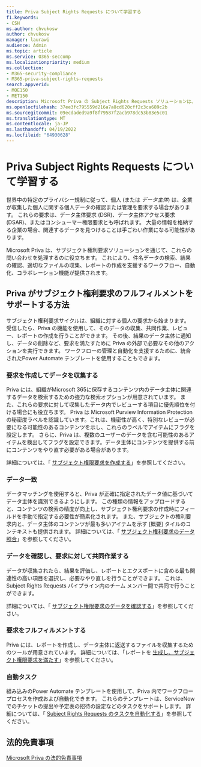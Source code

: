 ```yaml
---
title: Priva Subject Rights Requests について学習する
f1.keywords:
- CSH
ms.author: chvukosw
author: chvukosw
manager: laurawi
audience: Admin
ms.topic: article
ms.service: O365-seccomp
ms.localizationpriority: medium
ms.collection:
- M365-security-compliance
- M365-priva-subject-rights-requests
search.appverid:
- MOE150
- MET150
description: Microsoft Priva の Subject Rights Requests ソリューションは、個人データを見つけ、コンテンツのレビューとレポートの作成に関する共同作業に役立ちます。
ms.openlocfilehash: 37ee3fc795559d216a7a8cd620cff2c3ca689c2b
ms.sourcegitcommit: 09ecdaded9a9f8f79587f2acb978dc53b83e5c01
ms.translationtype: MT
ms.contentlocale: ja-JP
ms.lasthandoff: 04/19/2022
ms.locfileid: "64930628"
---
```

# <a name="learn-about-priva-subject-rights-requests"></a>Priva Subject Rights Requests について学習する

世界中の特定のプライバシー規制に従って、個人 (または *データ主体*) は、企業が収集した個人に関する個人データの確認または管理を要求する場合があります。 これらの要求は、データ主体要求 (DSR)、データ主体アクセス要求 (DSAR)、またはコンシューマー権限要求とも呼ばれます。 大量の情報を格納する企業の場合、関連するデータを見つけることは手ごわい作業になる可能性があります。

Microsoft Priva は、サブジェクト権利要求ソリューションを通じて、これらの問い合わせを処理するのに役立ちます。 これにより、件名データの検索、結果の確認、適切なファイルの収集、レポートの作成を支援するワークフロー、自動化、コラボレーション機能が提供されます。

## <a name="how-priva-supports-subject-rights-request-fulfillment"></a>Priva がサブジェクト権利要求のフルフィルメントをサポートする方法

サブジェクト権利要求サイクルは、組織に対する個人の要求から始まります。 受信したら、Priva の機能を使用して、そのデータの収集、共同作業、レビュー、レポートの作成を行うことができます。 その後、結果のデータ主体に通知し、データの削除など、要求を満たすために Priva の外部で必要なその他のアクションを実行できます。 ワークフローの管理と自動化を支援するために、統合されたPower Automate テンプレートを使用することもできます。

### <a name="create-requests-and-collect-data"></a>要求を作成してデータを収集する

Priva には、組織がMicrosoft 365に保存するコンテンツ内のデータ主体に関連するデータを検索するための強力な検索オプションが用意されています。 また、これらの要求に対して収集したデータ内でレビューする項目に優先順位を付ける場合にも役立ちます。 Priva は Microsoft Purview Information Protectionの秘密度ラベルを認識しています。これは、機密性が高く、特別なレビューが必要になる可能性のあるコンテンツを示し、これらのラベルでアイテムにフラグを設定します。 さらに、Priva は、複数のユーザーのデータを含む可能性のあるアイテムを検出してフラグを設定できます。データ主体にコンテンツを提供する前にコンテンツをやり直す必要がある場合があります。

詳細については、「 [サブジェクト権限要求を作成する](subject-rights-requests-create.md)」を参照してください。

### <a name="data-matching"></a>データ一致

データマッチングを使用すると、Priva が正確に指定されたデータ値に基づいてデータ主体を識別できるようにします。 この種類の情報をアップロードすると、コンテンツの検索の精度が向上し、サブジェクト権利要求の作成時にフィールドを手動で指定する必要性が簡素化されます。 また、サブジェクトの権利要求内と、データ主体のコンテンツが最も多いアイテムを示す [概要] タイルのコンテキストも提供されます。 詳細については、「 [サブジェクト権利要求のデータ照合](subject-rights-requests-data-match.md)」を参照してください。

### <a name="review-data-and-collaborate-on-requests"></a>データを確認し、要求に対して共同作業する

データが収集されたら、結果を評価し、レポートとエクスポートに含める最も関連性の高い項目を選択し、必要なやり直しを行うことができます。 これは、Subject Rights Requests パイプライン内のチーム メンバー間で共同で行うことができます。

詳細については、「 [サブジェクト権限要求のデータを確認する](subject-rights-requests-data-review.md)」を参照してください。

### <a name="fulfill-requests"></a>要求をフルフィルメントする

Priva には、レポートを作成し、データ主体に返送するファイルを収集するためのツールが用意されています。 詳細については、「レポートを [生成し、サブジェクト権限要求を満たす](subject-rights-requests-reports.md)」を参照してください。

### <a name="automate-tasks"></a>自動タスク

組み込みのPower Automate テンプレートを使用して、Priva 内でワークフロー プロセスを作成および自動化できます。 これらのテンプレートは、ServiceNow でのチケットの提出や予定表の招待の設定などのタスクをサポートします。 詳細については、「 [Subject Rights Requests のタスクを自動化する](subject-rights-requests-automate.md)」を参照してください。

## <a name="legal-disclaimer"></a>法的免責事項

[Microsoft Priva の法的免責事項](priva-disclaimer.md)
